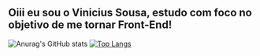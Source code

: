 ## Oiii eu sou o Vinicius Sousa, estudo com foco no objetivo de me tornar Front-End!


![Anurag's GitHub stats](https://github-readme-stats.vercel.app/api?username=ViniS0usa&count_private=true&card_width=380px&show_icons=true&theme=tokyonight)     [![Top Langs](https://github-readme-stats.vercel.app/api/top-langs/?username=ViniS0usa&layout=compact&card_height=380px&theme=tokyonight)](https://github.com/Vinis0usa/github-readme-stats)
